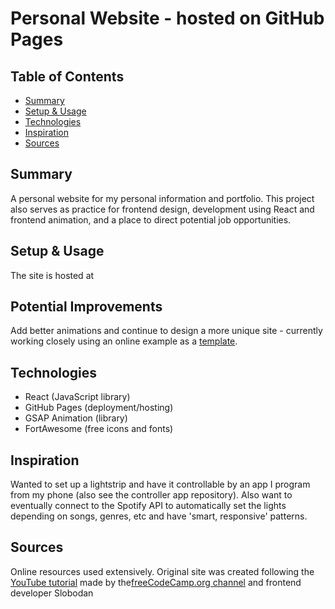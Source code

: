 # Personal Website - hosted on GitHub Pages

## Table of Contents
* [Summary](#summary)
* [Setup & Usage](#setup-&-usage)
* [Technologies](#technologies)
* [Inspiration](#inspiration)
* [Sources](#sources)

## Summary
A personal website for my personal information and portfolio. This project also serves as practice for frontend design, development using React and frontend animation, and a place to direct potential job opportunities.

## Setup & Usage
The site is hosted at [](https://jpaetsch.github.io/)

## Potential Improvements
Add better animations and continue to design a more unique site - currently working closely using an online example as a [template](https://www.youtube.com/watch?v=bmpI252DmiI).

## Technologies
* React (JavaScript library)
* GitHub Pages (deployment/hosting)
* GSAP Animation (library)
* FortAwesome (free icons and fonts)

## Inspiration
Wanted to set up a lightstrip and have it controllable by an app I program from my phone (also see the controller app repository).  Also want to eventually connect to the Spotify API to automatically set the lights depending on songs, genres, etc and have 'smart, responsive' patterns.

## Sources
Online resources used extensively.
Original site was created following the [YouTube tutorial](https://www.youtube.com/watch?v=bmpI252DmiI) made by the[freeCodeCamp.org channel](https://www.youtube.com/channel/UC8butISFwT-Wl7EV0hUK0BQ) and frontend developer Slobodan
